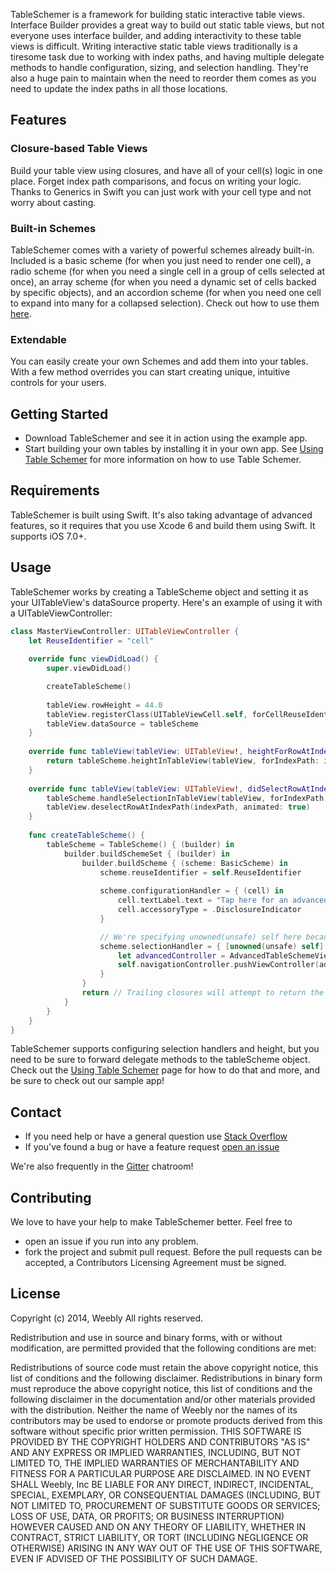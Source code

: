 TableSchemer is a framework for building static interactive table views. Interface Builder provides a great way to build out static table views, but not everyone uses interface builder, and adding interactivity to these table views is difficult. Writing interactive static table views traditionally is a tiresome task due to working with index paths, and having multiple delegate methods to handle configuration, sizing, and selection handling. They're also a huge pain to maintain when the need to reorder them comes as you need to update the index paths in all those locations.

## Features

### Closure-based Table Views

Build your table view using closures, and have all of your cell(s) logic in one place. Forget index path comparisons, and focus on writing your logic. Thanks to Generics in Swift you can just work with your cell type and not worry about casting. 

### Built-in Schemes

TableSchemer comes with a variety of powerful schemes already built-in. Included is a basic scheme (for when you just need to render one cell), a radio scheme (for when you need a single cell in a group of cells selected at once), an array scheme (for when you need a dynamic set of cells backed by specific objects), and an accordion scheme (for when you need one cell to expand into many for a collapsed selection). Check out how to use them [here](https://github.com/Weebly/TableSchemer/wiki/Built-in-Schemes).

### Extendable

You can easily create your own Schemes and add them into your tables. With a few method overrides you can start creating unique, intuitive controls for your users.

## Getting Started

* Download TableSchemer and see it in action using the example app.
* Start building your own tables by installing it in your own app. See [Using Table Schemer](https://github.com/Weebly/TableSchemer/wiki/Using-Table-Schemer) for more information on how to use Table Schemer.

## Requirements

TableSchemer is built using Swift. It's also taking advantage of advanced features, so it requires that you use Xcode 6 and build them using Swift. It supports iOS 7.0+.

## Usage

TableSchemer works by creating a TableScheme object and setting it as your UITableView's dataSource property. Here's an example of using it with a UITableViewController:

```swift
class MasterViewController: UITableViewController {
    let ReuseIdentifier = "cell"
    
    override func viewDidLoad() {
        super.viewDidLoad()

        createTableScheme()
        
        tableView.rowHeight = 44.0
        tableView.registerClass(UITableViewCell.self, forCellReuseIdentifier: ReuseIdentifier)
        tableView.dataSource = tableScheme
    }
    
    override func tableView(tableView: UITableView!, heightForRowAtIndexPath indexPath: NSIndexPath!) -> CGFloat {
        return tableScheme.heightInTableView(tableView, forIndexPath: indexPath)
    }
    
    override func tableView(tableView: UITableView!, didSelectRowAtIndexPath indexPath: NSIndexPath!) {
        tableScheme.handleSelectionInTableView(tableView, forIndexPath: indexPath)
        tableView.deselectRowAtIndexPath(indexPath, animated: true)
    }
    
    func createTableScheme() {
        tableScheme = TableScheme() { (builder) in
            builder.buildSchemeSet { (builder) in
                builder.buildScheme { (scheme: BasicScheme) in
                    scheme.reuseIdentifier = self.ReuseIdentifier
                    
                    scheme.configurationHandler = { (cell) in
                        cell.textLabel.text = "Tap here for an advanced example."
                        cell.accessoryType = .DisclosureIndicator
                    }

		            // We're specifying unowned(unsafe) self here because handlers are retained by the schemes. Without it, we'd have a retain cycle                    
                    scheme.selectionHandler = { [unowned(unsafe) self] (cell, scheme) in
                        let advancedController = AdvancedTableSchemeViewController(style: .Grouped)
                        self.navigationController.pushViewController(advancedController, animated: true)
                    }
                }
                return // Trailing closures will attempt to return the SchemeSet without this since it's a "one line" expression
            }
        }
    }
}

```

TableSchemer supports configuring selection handlers and height, but you need to be sure to forward delegate methods to the tableScheme object. Check out the [Using Table Schemer](https://github.com/Weebly/TableSchemer/wiki/Using-Table-Schemer) page for how to do that and more, and be sure to check out our sample app!

## Contact

* If you need help or have a general question use [Stack Overflow](https://stackoverflow.com/questions/tagged/tableschemer)
* If you've found a bug or have a feature request [open an issue](https://github.com/weebly/TableSchemer/issues/new)

We're also frequently in the [Gitter](https://gitter.im/weebly/TableSchemer) chatroom!

## Contributing

We love to have your help to make TableSchemer better. Feel free to

 - open an issue if you run into any problem.
 - fork the project and submit pull request. Before the pull requests can be accepted, a Contributors Licensing Agreement must be signed.

## License

Copyright (c) 2014, Weebly All rights reserved.

Redistribution and use in source and binary forms, with or without modification, are permitted provided that the following conditions are met:

Redistributions of source code must retain the above copyright notice, this list of conditions and the following disclaimer. Redistributions in binary form must reproduce the above copyright notice, this list of conditions and the following disclaimer in the documentation and/or other materials provided with the distribution. Neither the name of Weebly nor the names of its contributors may be used to endorse or promote products derived from this software without specific prior written permission. THIS SOFTWARE IS PROVIDED BY THE COPYRIGHT HOLDERS AND CONTRIBUTORS "AS IS" AND ANY EXPRESS OR IMPLIED WARRANTIES, INCLUDING, BUT NOT LIMITED TO, THE IMPLIED WARRANTIES OF MERCHANTABILITY AND FITNESS FOR A PARTICULAR PURPOSE ARE DISCLAIMED. IN NO EVENT SHALL Weebly, Inc BE LIABLE FOR ANY DIRECT, INDIRECT, INCIDENTAL, SPECIAL, EXEMPLARY, OR CONSEQUENTIAL DAMAGES (INCLUDING, BUT NOT LIMITED TO, PROCUREMENT OF SUBSTITUTE GOODS OR SERVICES; LOSS OF USE, DATA, OR PROFITS; OR BUSINESS INTERRUPTION) HOWEVER CAUSED AND ON ANY THEORY OF LIABILITY, WHETHER IN CONTRACT, STRICT LIABILITY, OR TORT (INCLUDING NEGLIGENCE OR OTHERWISE) ARISING IN ANY WAY OUT OF THE USE OF THIS SOFTWARE, EVEN IF ADVISED OF THE POSSIBILITY OF SUCH DAMAGE.
